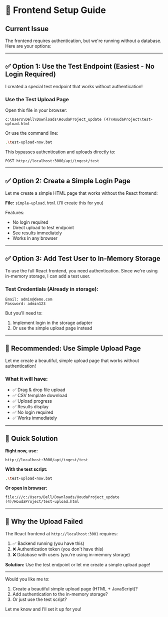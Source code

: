 # 🎨 Frontend Setup Guide

## Current Issue

The frontend requires authentication, but we're running without a database. Here are your options:

---

## ✅ Option 1: Use the Test Endpoint (Easiest - No Login Required)

I created a special test endpoint that works without authentication!

### Use the Test Upload Page

Open this file in your browser:
```
c:\Users\Dell\Downloads\HoudaProject_update (4)\HoudaProject\test-upload.html
```

Or use the command line:
```bash
.\test-upload-now.bat
```

This bypasses authentication and uploads directly to:
```
POST http://localhost:3000/api/ingest/test
```

---

## ✅ Option 2: Create a Simple Login Page

Let me create a simple HTML page that works without the React frontend:

**File:** `simple-upload.html` (I'll create this for you)

Features:
- No login required
- Direct upload to test endpoint
- See results immediately
- Works in any browser

---

## ✅ Option 3: Add Test User to In-Memory Storage

To use the full React frontend, you need authentication. Since we're using in-memory storage, I can add a test user.

### Test Credentials (Already in storage):
```
Email: admin@demo.com
Password: admin123
```

But you'll need to:
1. Implement login in the storage adapter
2. Or use the simple upload page instead

---

## 🎯 Recommended: Use Simple Upload Page

Let me create a beautiful, simple upload page that works without authentication!

### What it will have:
- ✅ Drag & drop file upload
- ✅ CSV template download
- ✅ Upload progress
- ✅ Results display
- ✅ No login required
- ✅ Works immediately

---

## 🚀 Quick Solution

**Right now, use:**
```
http://localhost:3000/api/ingest/test
```

**With the test script:**
```bash
.\test-upload-now.bat
```

**Or open in browser:**
```
file:///c:/Users/Dell/Downloads/HoudaProject_update (4)/HoudaProject/test-upload.html
```

---

## 📝 Why the Upload Failed

The React frontend at `http://localhost:3001` requires:
1. ✅ Backend running (you have this)
2. ❌ Authentication token (you don't have this)
3. ❌ Database with users (you're using in-memory storage)

**Solution:** Use the test endpoint or let me create a simple upload page!

---

Would you like me to:
1. Create a beautiful simple upload page (HTML + JavaScript)?
2. Add authentication to the in-memory storage?
3. Or just use the test script?

Let me know and I'll set it up for you!
